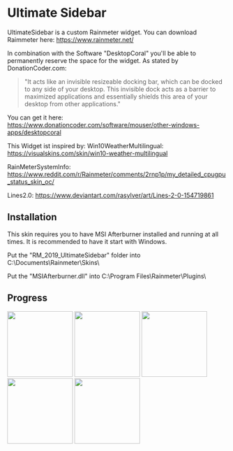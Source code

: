 # Ultimate Sidebar
UltimateSidebar is a custom Rainmeter widget.
You can download Raimmeter here: https://www.rainmeter.net/

In combination with the Software "DesktopCoral" you'll be able to permanently reserve the space for the widget.
As stated by DonationCoder.com: 

> "It acts like an invisible resizeable docking bar, which can be docked to any side of your desktop.
> This invisible dock acts as a barrier to maximized applications and essentially shields this area of your desktop from other applications."

You can get it here:
https://www.donationcoder.com/software/mouser/other-windows-apps/desktopcoral

This Widget ist inspired by:
Win10WeatherMultilingual:
https://visualskins.com/skin/win10-weather-multilingual

RainMeterSystemInfo:
https://www.reddit.com/r/Rainmeter/comments/2rnp1p/my_detailed_cpugpu_status_skin_oc/

Lines2.0:
https://www.deviantart.com/rasylver/art/Lines-2-0-154719861

## Installation

This skin requires you to have MSI Afterburner installed and running at all times.
It is recommended to have it start with Windows.

Put the "RM_2019_UltimateSidebar" folder into C:\Documents\Rainmeter\Skins\

Put the "MSIAfterburner.dll" into C:\Program Files\Rainmeter\Plugins\

## Progress

<p>
  <img src="https://github.com/LukasVoeller/RM_2019_UltimateSidebar/blob/master/Images/v0.5.0.PNG" width="150" "v0.5.0"/>
  <img src="https://github.com/LukasVoeller/RM_2019_UltimateSidebar/blob/master/Images/v0.5.5.PNG" width="150" "v0.5.5"/>
  <img src="https://github.com/LukasVoeller/RM_2019_UltimateSidebar/blob/master/Images/v0.6.0.PNG" width="150" "v0.6.0"/>
  <img src="https://github.com/LukasVoeller/RM_2019_UltimateSidebar/blob/master/Images/v0.6.1.PNG" width="150" "v0.6.1"/>
  <img src="https://github.com/LukasVoeller/RM_2019_UltimateSidebar/blob/master/Images/v0.6.2.PNG" width="150" "v0.6.2"/>
</p>
